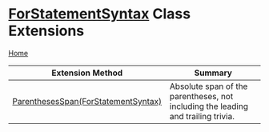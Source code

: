 <a name="_Top"></a>

# [ForStatementSyntax](https://docs.microsoft.com/en-us/dotnet/api/microsoft.codeanalysis.csharp.syntax.forstatementsyntax) Class Extensions

[Home](../../../../../README.md#_Top)

| Extension Method | Summary |
| ---------------- | ------- |
| [ParenthesesSpan(ForStatementSyntax)](../../../../../Roslynator/CSharp/SyntaxExtensions/ParenthesesSpan/README.md#Roslynator_CSharp_SyntaxExtensions_ParenthesesSpan_Microsoft_CodeAnalysis_CSharp_Syntax_ForStatementSyntax_) | Absolute span of the parentheses, not including the leading and trailing trivia\. |

